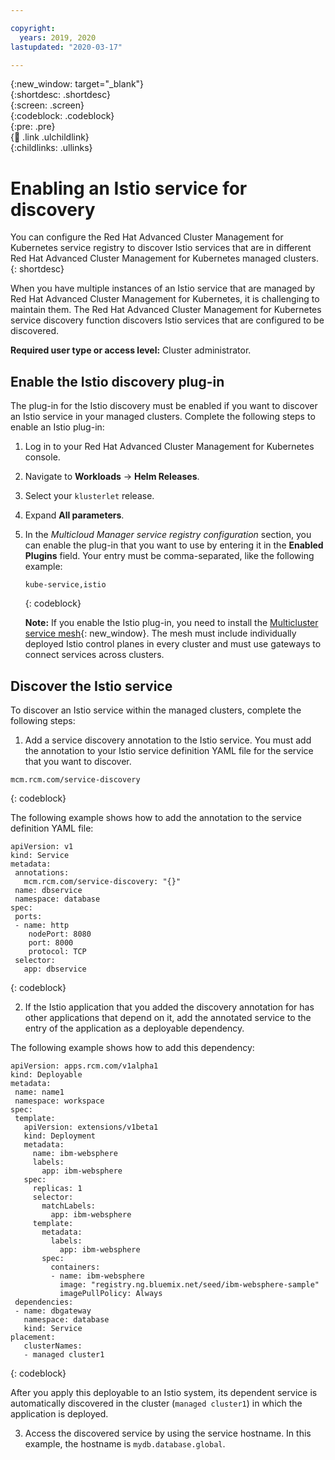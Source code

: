 ```yaml
---	

copyright:	
  years: 2019, 2020	
lastupdated: "2020-03-17"	

---	
```


{:new_window: target="_blank"}	
{:shortdesc: .shortdesc}	
{:screen: .screen}	
{:codeblock: .codeblock}	
{:pre: .pre}	
{:child: .link .ulchildlink}	
{:childlinks: .ullinks}	

# Enabling an Istio service for discovery

You can configure the Red Hat Advanced Cluster Management for Kubernetes service registry to discover Istio services that are in different Red Hat Advanced Cluster Management for Kubernetes managed clusters.	
{: shortdesc}	

When you have multiple instances of an Istio service that are managed by Red Hat Advanced Cluster Management for Kubernetes, it is challenging to maintain them. The Red Hat Advanced Cluster Management for Kubernetes service discovery function discovers Istio services that are configured to be discovered.	

**Required user type or access level:** Cluster administrator.

## Enable the Istio discovery plug-in	

The plug-in for the Istio discovery must be enabled if you want to discover an Istio service in your managed clusters. Complete the following steps to enable an Istio plug-in:	
<!--steps need to be reviewed and verified-->
1. Log in to your Red Hat Advanced Cluster Management for Kubernetes console.	
2. Navigate to **Workloads** -> **Helm Releases**.	
3. Select your `klusterlet` release.	
4. Expand **All parameters**.	
5. In the *Multicloud Manager service registry configuration* section, you can enable the plug-in that you want to use by entering it in the **Enabled Plugins** field. Your entry must be comma-separated, like the following example:	

    ```	
	kube-service,istio	
	```	
    {: codeblock}

    **Note:** If you enable the Istio plug-in, you need to install the [Multicluster service mesh](https://istio.io/docs/concepts/multicluster-deployments/#multicluster-service-mesh){: new_window}. The mesh must include individually deployed Istio control planes in every cluster and must use gateways to connect services across clusters.

## Discover the Istio service

To discover an Istio service within the managed clusters, complete the following steps:

1. Add a service discovery annotation to the Istio service. You must add the annotation to your Istio service definition YAML file for the service that you want to discover.

  ```
  mcm.rcm.com/service-discovery	
  ```
  {: codeblock}

  The following example shows how to add the annotation to the service definition YAML file:	

  ```	
  apiVersion: v1	
  kind: Service	
  metadata:	
   annotations:	
     mcm.rcm.com/service-discovery: "{}"	
   name: dbservice	
   namespace: database	
  spec:	
   ports:	
   - name: http	
      nodePort: 8080	
      port: 8000	
      protocol: TCP	
   selector:	
     app: dbservice	
  ```	
  {: codeblock}

2. If the Istio application that you added the discovery annotation for has other applications that depend on it, add the annotated service to the entry of the application as a deployable dependency.

  The following example shows how to add this dependency:
<!--YAML example needs to be reviewed MD -->
  ```	
  apiVersion: apps.rcm.com/v1alpha1	
  kind: Deployable	
  metadata:	
   name: name1	
   namespace: workspace	
  spec:	
   template:	
     apiVersion: extensions/v1beta1	
     kind: Deployment	
     metadata:	
       name: ibm-websphere	
       labels:	
         app: ibm-websphere	
     spec:	
       replicas: 1	
       selector:	
         matchLabels:	
           app: ibm-websphere	
       template:	
         metadata:	
           labels:	
             app: ibm-websphere	
         spec:	
           containers:	
           - name: ibm-websphere	
             image: "registry.ng.bluemix.net/seed/ibm-websphere-sample"	
             imagePullPolicy: Always	
   dependencies:	
   - name: dbgateway	
     namespace: database	
     kind: Service	
  placement:	
     clusterNames:	
     - managed cluster1	
  ```	
  {: codeblock} 

  After you apply this deployable to an Istio system, its dependent service is automatically discovered in the cluster (`managed cluster1`) in which the application is deployed.
  	
3. Access the discovered service by using the service hostname. In this example, the hostname is `mydb.database.global`.